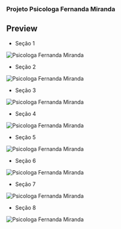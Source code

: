 ### Projeto Psicologa Fernanda Miranda

## Preview

* Seção 1
<img src="/seção1.jpg" alt="Psicologa Fernanda Miranda" />

* Seção 2
<img src="/seção2.jpg" alt="Psicologa Fernanda Miranda" />

* Seção 3
<img src="/seção3.jpg" alt="Psicologa Fernanda Miranda" />

* Seção 4
<img src="/seção4.jpg" alt="Psicologa Fernanda Miranda" />

* Seção 5
<img src="/seção5.jpg" alt="Psicologa Fernanda Miranda" />

* Seção 6
<img src="/seção6.jpg" alt="Psicologa Fernanda Miranda" />

* Seção 7
<img src="/seção7.jpg" alt="Psicologa Fernanda Miranda" />

* Seção 8
<img src="/seção8.jpg" alt="Psicologa Fernanda Miranda" />